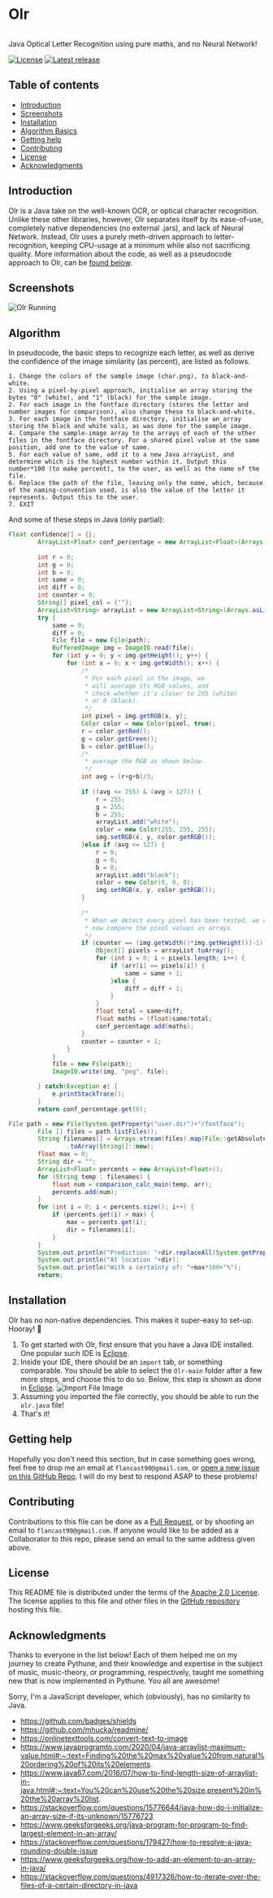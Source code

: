 Olr
=================================================

<img align="center" href="https://i.imgur.com/G61nvII.png" style="width:100%; height:auto;"/>

Java Optical Letter Recognition using pure maths, and no Neural Network!

[![License](https://img.shields.io/badge/License-Apache%202.0-lightgray.svg?style=flat-square)](https://opensource.org/licenses/MIT)
[![Latest release](https://img.shields.io/badge/Release-Latest-orange.svg?style=flat-square)](https://github.com/flancast90/Olr/releases)


Table of contents
-----------------

* [Introduction](#introduction)
* [Screenshots](#screenshots)
* [Installation](#installation)
* [Algorithm Basics](#Algorithm)
* [Getting help](#getting-help)
* [Contributing](#contributing)
* [License](#license)
* [Acknowledgments](#acknowledgments)


Introduction
------------

Olr is a Java take on the well-known OCR, or optical character recognition. Unlike these other libraries, however, Olr separates itself by its ease-of-use, completely native dependencies (no external .jars), and lack of Neural Network. Instead, Olr uses a purely meth-driven approach to letter-recognition, keeping CPU-usage at a minimum while also not sacrificing quality. More information about the code, as well as a pseudocode approach to Olr, can be [found below](#Algorithm).


Screenshots
-----------
![Olr Running](https://i.imgur.com/rkoguIN.png)


Algorithm
---------

In pseudocode, the basic steps to recognize each letter, as well as derive the confidence of the image similarity (as percent), are listed as follows.
```pseudocode
1. Change the colors of the sample image (char.png), to black-and-white.
2. Using a pixel-by-pixel approach, initialise an array storing the bytes "0" (white), and "1" (black) for the sample image.
2. For each image in the fontface directory (stores the letter and number images for comparison), also change these to black-and-white.
3. For each image in the fontface directory, initialise an array storing the black and white vals, as was done for the sample image.
4. Compare the sample-image array to the arrays of each of the other files in the fontface directory. For a shared pixel value at the same position, add one to the value of same.
5. For each value of same, add it to a new Java arrayList, and determine which is the highest number within it. Output this number*100 (to make percent), to the user, as well as the name of the file.
6. Replace the path of the file, leaving only the name, which, because of the naming-convention used, is also the value of the letter it represents. Output this to the user.
7. EXIT
```

And some of these steps in Java (only partial):
```Java
Float confidence[] = {};
		ArrayList<Float> conf_percentage = new ArrayList<Float>(Arrays.asList(confidence)); 
		
		int r = 0;
		int g = 0;
		int b = 0;
		int same = 0;
		int diff = 0;
		int counter = 0;
		String[] pixel_col = {""};
		ArrayList<String> arrayList = new ArrayList<String>(Arrays.asList(pixel_col));
		try {
    		same = 0;
    		diff = 0;
    		File file = new File(path);
    		BufferedImage img = ImageIO.read(file);
    		for (int y = 0; y < img.getHeight(); y++) {
				for (int x = 0; x < img.getWidth(); x++) {
					/*
					 * For each pixel in the image, we 
					 * will average its RGB values, and
					 * check whether it's closer to 255 (white)
					 * or 0 (black). 
					 */
					int pixel = img.getRGB(x, y);
					Color color = new Color(pixel, true);
					r = color.getRed();
					g = color.getGreen();
					b = color.getBlue();
					/* 
					 * average the RGB as shown below.
					 */
					int avg = (r+g+b)/3;
					
					if ((avg <= 255) & (avg > 127)) {
						r = 255;
						g = 255;
						b = 255;
						arrayList.add("white");
						color = new Color(255, 255, 255);
						img.setRGB(x, y, color.getRGB());
					}else if (avg <= 127) {
						r = 0;
						g = 0;
						b = 0;
						arrayList.add("black");
						color = new Color(0, 0, 0);
						img.setRGB(x, y, color.getRGB());
					}
					
					/*
					 * When we detect every pixel has been tested, we can
					 * now compare the pixel values as arrays.
					 */
					if (counter == (img.getWidth()*img.getHeight())-1) {
						Object[] pixels = arrayList.toArray();
						for (int i = 0; i < pixels.length; i++) {
							if (arr[i] == pixels[i]) {
								same = same + 1;
							}else {
								diff = diff + 1;
							}
						}
						float total = same+diff;
						float maths = (float)same/total;
						conf_percentage.add(maths);
					}
					counter = counter + 1;
				}
			}
    		file = new File(path);
    	    ImageIO.write(img, "png", file);

    	} catch(Exception e) {
    		e.printStackTrace();
    	}
		return conf_percentage.get(0);
```
```Java
File path = new File(System.getProperty("user.dir")+"/fontface");
		File [] files = path.listFiles();
		String filenames[] = Arrays.stream(files).map(File::getAbsolutePath)
		        .toArray(String[]::new);
		float max = 0;
		String dir = "";
		ArrayList<Float> percents = new ArrayList<Float>();
	    for (String temp : filenames) {
			float num = comparison_calc_main(temp, arr);
			percents.add(num);
	    }
	    for (int i = 0; i < percents.size(); i++) {
	    	if (percents.get(i) > max) {
	    		max = percents.get(i);
	    		dir = filenames[i];
	    	}
	    }
	    System.out.println("Prediction: "+dir.replaceAll(System.getProperty("user.dir")+"/fontface/", "").replaceAll(".png", ""));
	    System.out.println("At location "+dir);
	    System.out.println("With a certainty of: "+max*100+"%");
		return;
```


Installation
------------

Olr has no non-native dependencies. This makes it super-easy to set-up. Hooray! 🎉

1. To get started with Olr, first ensure that you have a Java IDE installed. One popular such IDE is [Eclipse](https://www.eclipse.org/eclipse/).
2. Inside your IDE, there should be an ``import`` tab, or something comparable. You should be able to select the ``Olr-main`` folder after a few more steps, and choose this to do so. Below, this step is shown as done in [Eclipse](https://www.eclipse.org/eclipse/).
![Import File Image](https://i.imgur.com/xKYBQK5.png)
3. Assuming you imported the file correctly, you should be able to run the ``olr.java`` file!
4. That's it!


Getting help
------------

Hopefully you don't need this section, but in case something goes wrong, feel free to drop me an email at ```flancast90@gmail.com```, or [open a new issue on this GitHub Repo](https://github.com/flancast90/Olr/issues/new). I will do my best to respond ASAP to these problems!


Contributing
------------

Contributions to this file can be done as a [Pull Request](https://github.com/flancast90/Olr/compare), or by shooting an email to ```flancast90@gmail.com```. If anyone would like to be added as a Collaborator to this repo, please send an email to the same address given above. 


License
-------

This README file is distributed under the terms of the [Apache 2.0 License](https://opensource.org/licenses/Apache-2.0). The license applies to this file and other files in the [GitHub repository](http://github.com/flancast90/Olr) hosting this file.


Acknowledgments
---------------

Thanks to everyone in the list below! Each of them helped me on my journey to create Pythune, and their knowledge and expertise in the subject of music, music-theory, or programming, respectively, taught me something new that is now implemented in Pythune. You all are awesome!

Sorry, I'm a JavaScript developer, which (obviously), has no similarity to Java.

* https://github.com/badges/shields
* https://github.com/mhucka/readmine/
* https://onlinetexttools.com/convert-text-to-image
* https://www.javaprogramto.com/2020/04/java-arraylist-maximum-value.html#:~:text=Finding%20the%20max%20value%20from,natural%20ordering%20of%20its%20elements.
* https://www.java67.com/2016/07/how-to-find-length-size-of-arraylist-in-java.html#:~:text=You%20can%20use%20the%20size,present%20in%20the%20array%20list.
* https://stackoverflow.com/questions/15776644/java-how-do-i-initialize-an-array-size-if-its-unknown/15776723
* https://www.geeksforgeeks.org/java-program-for-program-to-find-largest-element-in-an-array/
* https://stackoverflow.com/questions/179427/how-to-resolve-a-java-rounding-double-issue
* https://www.geeksforgeeks.org/how-to-add-an-element-to-an-array-in-java/
* https://stackoverflow.com/questions/4917326/how-to-iterate-over-the-files-of-a-certain-directory-in-java
